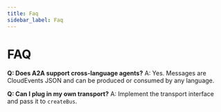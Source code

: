 ```yaml
---
title: Faq
sidebar_label: Faq
---
```


# FAQ

**Q: Does A2A support cross-language agents?**
A: Yes. Messages are CloudEvents JSON and can be produced or consumed by any language.

**Q: Can I plug in my own transport?**
A: Implement the transport interface and pass it to `createBus`.
